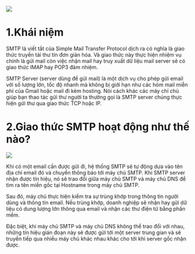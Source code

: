 <img src="https://domain.bkhost.vn/uploads/2019/10/tim-hieu-smtp-server-la-gi.jpg">

# 1.Khái niệm
SMTP là viết tắt của Simple Mail Transfer Protocol dịch ra có nghĩa là giao thức truyền tải thư tín đơn giản hóa. Và giao thức này thực hiện nhiệm vụ chính là gửi mail còn việc nhận mail hay truy xuất dữ liệu mail server sẽ có giao thức IMAP hay POP3 đảm nhiệm.

SMTP Server (server dùng để gửi mail) là một dịch vụ cho phép gửi email với số lượng lớn, tốc độ nhanh mà không bị giới hạn như các hòm mail miễn phí của Gmail hoặc mail đi kèm hosting. Nói cách khác các máy chỉ chủ giúp bạn thao tác gửi thư người ta thường gọi là SMTP server chúng thực hiện gửi thư qua giao thức TCP hoặc IP.
# 2.Giao thức SMTP hoạt động như thế nào?
<img src="https://domain.bkhost.vn/uploads/2019/10/cach-thuc-hoat-dong-smtp-server.jpg">

Khi có một email cần được gửi đi, hệ thống SMTP sẽ tự động dựa vào tên địa chỉ email đó và chuyển thông báo tới máy chủ SMTP. Khi SMTP server nhận được tín hiệu, nó sẽ trao đổi giữa máy chủ SMTP và máy chủ DNS để tìm ra tên miền gốc tại Hostname trong máy chủ SMTP.

Sau đó, máy chủ thực hiện kiểm tra sự trùng khớp trong thông tin người dùng và thông tin email. Nếu trùng khớp, doanh nghiệp sẽ nhận hay gửi dữ liệu có dung lượng lớn thông qua email và nhận các thư điện tử bằng phần mềm.

Đặc biệt, khi máy chủ SMTP và máy chủ DNS không thể trao đổi với nhau, những tín hiệu gián đoạn này sẽ được gửi tới một server trung gian và sẽ truyền tiếp qua nhiều máy chủ khác nhau khác cho tới khi server gốc nhận được.
